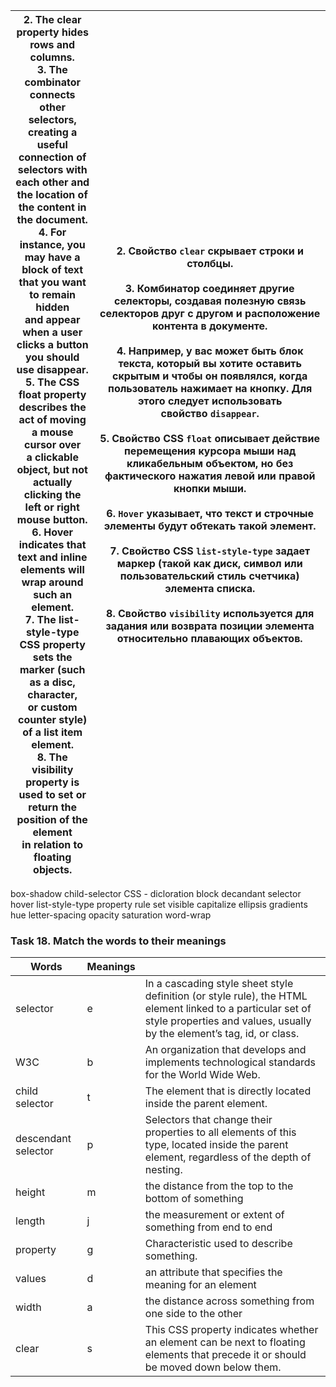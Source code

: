 

| 2. The clear property hides rows and columns.<br>3. The combinator connects other selectors, creating a useful connection of<br>selectors with each other and the location of the content in the document.<br>4. For instance, you may have a block of text that you want to remain hidden<br>and appear when a user clicks a button you should use disappear.<br>5. The CSS float property describes the act of moving a mouse cursor over<br>a clickable object, but not actually clicking the left or right mouse button.<br>6. Hover indicates that text and inline elements will wrap around such an<br>element.<br>7. The list-style-type CSS property sets the marker (such as a disc, character,<br>or custom counter style) of a list item element.<br>8. The visibility property is used to set or return the position of the element<br>in relation to floating objects. | 2. Свойство `clear` скрывает строки и столбцы.<br>    <br>3. Комбинатор соединяет другие селекторы, создавая полезную связь селекторов друг с другом и расположение контента в документе.<br>    <br>4. Например, у вас может быть блок текста, который вы хотите оставить скрытым и чтобы он появлялся, когда пользователь нажимает на кнопку. Для этого следует использовать свойство `disappear`.<br>    <br>5. Свойство CSS `float` описывает действие перемещения курсора мыши над кликабельным объектом, но без фактического нажатия левой или правой кнопки мыши.<br>    <br>6. **`Hover`** указывает, что текст и строчные элементы будут обтекать такой элемент.<br>    <br>7. Свойство CSS `list-style-type` задает маркер (такой как диск, символ или пользовательский стиль счетчика) элемента списка.<br>    <br>8. Свойство `visibility` используется для задания или возврата позиции элемента относительно плавающих объектов. |
| ----------------------------------------------------------------------------------------------------------------------------------------------------------------------------------------------------------------------------------------------------------------------------------------------------------------------------------------------------------------------------------------------------------------------------------------------------------------------------------------------------------------------------------------------------------------------------------------------------------------------------------------------------------------------------------------------------------------------------------------------------------------------------------------------------------------------------------------------------------------------------------- | ---------------------------------------------------------------------------------------------------------------------------------------------------------------------------------------------------------------------------------------------------------------------------------------------------------------------------------------------------------------------------------------------------------------------------------------------------------------------------------------------------------------------------------------------------------------------------------------------------------------------------------------------------------------------------------------------------------------------------------------------------------------------------------------------------------------------------------------------------------------------------------------------------------------------------------------------- |

box-shadow
child-selector
CSS - 
dicloration block
decandant selector
hover
list-style-type
property
rule set
visible
capitalize
ellipsis
gradients
hue
letter-spacing
opacity
saturation
word-wrap


### Task 18. Match the words to their meanings

| Words               | Meanings |                                                                                                                                                                                      |
| ------------------- | -------- | ------------------------------------------------------------------------------------------------------------------------------------------------------------------------------------ |
| selector            | e        | In a cascading style sheet style definition (or style rule), the HTML element linked to a particular set of style properties and values, usually by the element’s tag, id, or class. |
| W3C                 | b        | An organization that develops and implements technological standards for the World Wide Web.                                                                                         |
| child selector      | t        | The element that is directly located inside the parent element.                                                                                                                      |
| descendant selector | p        | Selectors that change their properties to all elements of this type, located inside the parent element, regardless of the depth of nesting.                                          |
| height              | m        | the distance from the top to the bottom of something                                                                                                                                 |
| length              | j        | the measurement or extent of something from end to end                                                                                                                               |
| property            | g        | Characteristic used to describe something.                                                                                                                                           |
| values              | d        | an attribute that specifies the meaning for an element                                                                                                                               |
| width               | a        | the distance across something from one side to the other                                                                                                                             |
| clear               | s        | This CSS property indicates whether an element can be next to floating elements that precede it or should be moved down below them.                                                  |
